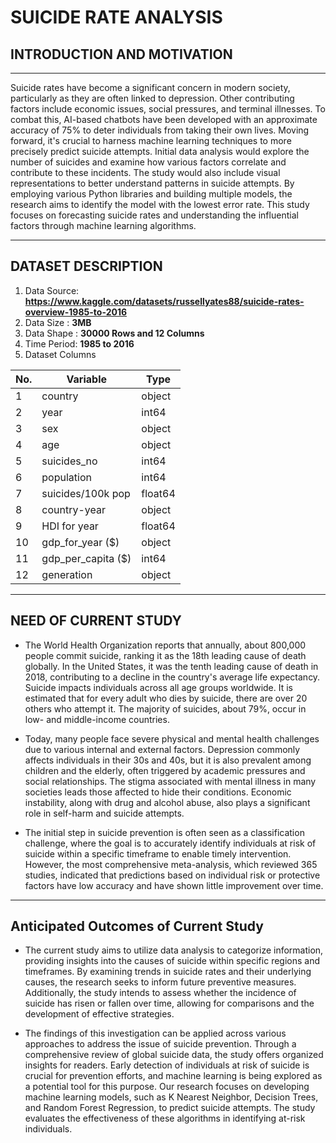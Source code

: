
# SUICIDE RATE ANALYSIS

## INTRODUCTION AND MOTIVATION
----

Suicide rates have become a significant concern in modern society, particularly as they are often linked to depression. Other contributing factors include economic issues, social pressures, and terminal illnesses. To combat this, AI-based chatbots have been developed with an approximate accuracy of 75% to deter individuals from taking their own lives. Moving forward, it's crucial to harness machine learning techniques to more precisely predict suicide attempts. Initial data analysis would explore the number of suicides and examine how various factors correlate and contribute to these incidents. The study would also include visual representations to better understand patterns in suicide attempts. By employing various Python libraries and building multiple models, the research aims to identify the model with the lowest error rate. This study focuses on forecasting suicide rates and understanding the influential factors through machine learning algorithms.

----

## DATASET DESCRIPTION

1. Data Source: **https://www.kaggle.com/datasets/russellyates88/suicide-rates-overview-1985-to-2016**
2. Data Size  : **3MB**
3. Data Shape : **30000 Rows and 12 Columns** 
4. Time Period: **1985 to 2016**
5. Dataset Columns

| No. | Variable               | Type     |
|-----|------------------------|----------|
| 1   | country                | object   |
| 2   | year                   | int64    |
| 3   | sex                    | object   |
| 4   | age                    | object   |
| 5   | suicides_no            | int64    |
| 6   | population             | int64    |
| 7   | suicides/100k pop      | float64  |
| 8   | country-year           | object   |
| 9   | HDI for year           | float64  |
| 10  | gdp_for_year ($)       | object   |
| 11  | gdp_per_capita ($)     | int64    |
| 12  | generation             | object   |
----

## NEED OF CURRENT STUDY

* The World Health Organization reports that annually, about 800,000 people commit suicide, ranking it as the 18th leading cause of death globally. In the United States, it was the tenth leading cause of death in 2018, contributing to a decline in the country's average life expectancy. Suicide impacts individuals across all age groups worldwide. It is estimated that for every adult who dies by suicide, there are over 20 others who attempt it. The majority of suicides, about 79%, occur in low- and middle-income countries.

* Today, many people face severe physical and mental health challenges due to various internal and external factors. Depression commonly affects individuals in their 30s and 40s, but it is also prevalent among children and the elderly, often triggered by academic pressures and social relationships. The stigma associated with mental illness in many societies leads those affected to hide their conditions. Economic instability, along with drug and alcohol abuse, also plays a significant role in self-harm and suicide attempts.

* The initial step in suicide prevention is often seen as a classification challenge, where the goal is to accurately identify individuals at risk of suicide within a specific timeframe to enable timely intervention. However, the most comprehensive meta-analysis, which reviewed 365 studies, indicated that predictions based on individual risk or protective factors have low accuracy and have shown little improvement over time.

----

## Anticipated Outcomes of Current Study

* The current study aims to utilize data analysis to categorize information, providing insights into the causes of suicide within specific regions and timeframes. By examining trends in suicide rates and their underlying causes, the research seeks to inform future preventive measures. Additionally, the study intends to assess whether the incidence of suicide has risen or fallen over time, allowing for comparisons and the development of effective strategies.

* The findings of this investigation can be applied across various approaches to address the issue of suicide prevention. Through a comprehensive review of global suicide data, the study offers organized insights for readers. Early detection of individuals at risk of suicide is crucial for prevention efforts, and machine learning is being explored as a potential tool for this purpose. Our research focuses on developing machine learning models, such as K Nearest Neighbor, Decision Trees, and Random Forest Regression, to predict suicide attempts. The study evaluates the effectiveness of these algorithms in identifying at-risk individuals.
